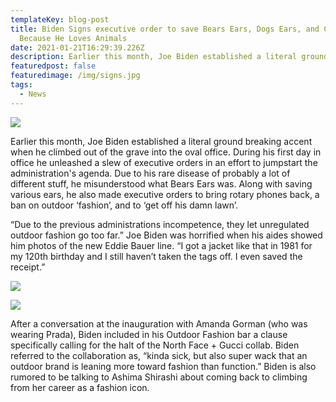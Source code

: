 ```yaml
---
templateKey: blog-post
title: Biden Signs executive order to save Bears Ears, Dogs Ears, and Cats Ears,
  Because He Loves Animals
date: 2021-01-21T16:29:39.226Z
description: Earlier this month, Joe Biden established a literal ground breaking accent when he climbed out of the grave into the oval office.
featuredpost: false
featuredimage: /img/signs.jpg
tags:
  - News
---
```

![](/img/signs.jpg)

Earlier this month, Joe Biden established a literal ground breaking accent when he climbed out of the grave into the oval office. During his first day in office he unleashed a slew of executive orders in an effort to jumpstart the administration's agenda. Due to his rare disease of probably a lot of different stuff, he misunderstood what Bears Ears was. Along with saving various ears, he also made executive orders to bring rotary phones back, a ban on outdoor ‘fashion’, and to ‘get off his damn lawn’.



“Due to the previous administrations incompetence, they let unregulated outdoor fashion go too far.” Joe Biden was horrified when his aides showed him photos of the new Eddie Bauer line. “I got a jacket like that in 1981 for my 120th birthday and I still haven’t taken the tags off. I even saved the receipt.”

![](/img/screen-shot-2021-01-21-at-8.36.17-am.png)

![](/img/screen-shot-2021-01-21-at-8.35.49-am.png)

After a conversation at the inauguration with Amanda Gorman (who was wearing Prada), Biden included in his Outdoor Fashion bar a clause specifically calling for the halt of the North Face + Gucci collab. Biden referred to the collaboration as, “kinda sick, but also super wack that an outdoor brand is leaning more toward fashion than function.” Biden is also rumored to be talking to Ashima Shirashi about coming back to climbing from her career as a fashion icon.
